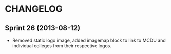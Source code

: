 CHANGELOG
=========

Sprint 26 (2013-08-12)
----------------------

- Removed static logo image, added imagemap block to link to MCDU and
  individual colleges from their respective logos.
